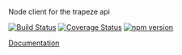 Node client for the trapeze api

[![Build Status](https://travis-ci.com/donmahallem/TrapezeApiClientCacheNode.svg?branch=master)](https://travis-ci.com/donmahallem/TrapezeApiClientCacheNode) [![Coverage Status](https://coveralls.io/repos/github/donmahallem/TrapezeApiClientCacheNode/badge.svg?branch=master)](https://coveralls.io/github/donmahallem/TrapezeApiClientCacheNode?branch=master) [![npm version](https://badge.fury.io/js/%40donmahallem%2Ftrapeze-api-client-cache.svg)](https://badge.fury.io/js/%40donmahallem%2Ftrapeze-api-client-cache)

[Documentation](https://donmahallem.github.io/TrapezeApiClientCacheNode/)